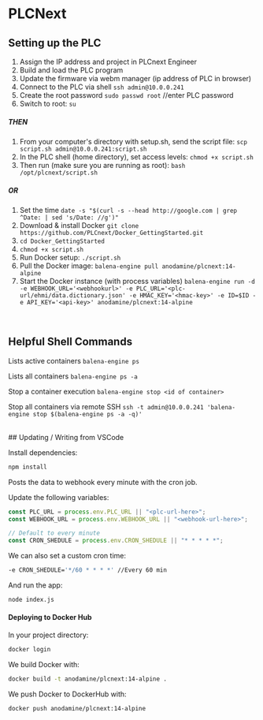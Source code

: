 # PLCNext

## Setting up the PLC

1. Assign the IP address and project in PLCnext Engineer
1. Build and load the PLC program
1. Update the firmware via webm manager (ip address of PLC in browser)
1. Connect to the PLC via shell `ssh admin@10.0.0.241`
1. Create the root password `sudo passwd root` //enter PLC password
1. Switch to root: `su`

##### THEN

1. From your computer's directory with setup.sh, send the script file: `scp script.sh admin@10.0.0.241:script.sh`
1. In the PLC shell (home directory), set access levels: `chmod +x script.sh`
1. Then run (make sure you are running as root): `bash /opt/plcnext/script.sh`

##### OR

1. Set the time `date -s "$(curl -s --head http://google.com | grep ^Date: | sed 's/Date: //g')"`
1. Download & install Docker `git clone https://github.com/PLCnext/Docker_GettingStarted.git`
1. `cd Docker_GettingStarted`
1. `chmod +x script.sh`
1. Run Docker setup: `./script.sh`
1. Pull the Docker image: `balena-engine pull anodamine/plcnext:14-alpine`
1. Start the Docker instance (with process variables) `balena-engine run -d -e WEBHOOK_URL='<webhookurl>' -e PLC_URL='<plc-url/ehmi/data.dictionary.json' -e HMAC_KEY='<hmac-key>' -e ID=$ID -e API_KEY='<api-key>' anodamine/plcnext:14-alpine`

<br/> 
 
## Helpful Shell Commands

Lists active containers
`balena-engine ps`

Lists all containers
`balena-engine ps -a`

Stop a container execution
`balena-engine stop <id of container>`

Stop all containers via remote SSH
`ssh -t admin@10.0.0.241 'balena-engine stop $(balena-engine ps -a -q)'`

<br/>
## Updating / Writing from VSCode

Install dependencies:

```bash
npm install
```

Posts the data to webhook every minute with the cron job.

Update the following variables:

```js
const PLC_URL = process.env.PLC_URL || "<plc-url-here>";
const WEBHOOK_URL = process.env.WEBHOOK_URL || "<webhook-url-here>";

// Default to every minute
const CRON_SHEDULE = process.env.CRON_SHEDULE || "* * * * *";
```

We can also set a custom cron time:

```bash
-e CRON_SHEDULE='*/60 * * * *' //Every 60 min
```

And run the app:

```bash
node index.js
```

#### Deploying to Docker Hub

In your project directory:

```bash
docker login
```

We build Docker with:

```bash
docker build -t anodamine/plcnext:14-alpine .
```

We push Docker to DockerHub with:

```bash
docker push anodamine/plcnext:14-alpine
```
